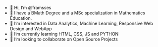 - 👋 Hi, I’m @framsses
- 📐 I have a BMath Degree and a MSc specialization in Mathematics Education.
- 👀 I’m interested in Data Analytics, Machine Learning, Responsive Web Design and WebApp
- 🌱 I’m currently learning HTML, CSS, JS and PYTHON
- 💞️ I’m looking to collaborate on Open Source Projects

<!---
framsses/framsses is a ✨ special ✨ repository because its `README.md` (this file) appears on your GitHub profile.
You can click the Preview link to take a look at your changes.
--->
